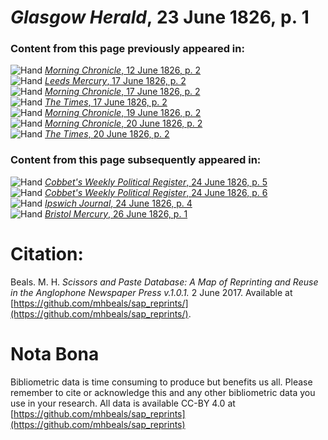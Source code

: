# *Glasgow Herald*, 23 June 1826, p. 1  
  
### Content from this page previously appeared in:  
![Hand](http://scissorsandpaste.net/wp-content/uploads/2017/06/smallhandpointer.png) [*Morning Chronicle*, 12 June 1826, p. 2](https://mhbeals.github.io/sap_html/Morning-Chronicle/Morning-Chronicle-12-June-1826-p-2)  
![Hand](http://scissorsandpaste.net/wp-content/uploads/2017/06/smallhandpointer.png) [*Leeds Mercury*, 17 June 1826, p. 2](https://mhbeals.github.io/sap_html/Leeds-Mercury/Leeds-Mercury-17-June-1826-p-2)  
![Hand](http://scissorsandpaste.net/wp-content/uploads/2017/06/smallhandpointer.png) [*Morning Chronicle*, 17 June 1826, p. 2](https://mhbeals.github.io/sap_html/Morning-Chronicle/Morning-Chronicle-17-June-1826-p-2)  
![Hand](http://scissorsandpaste.net/wp-content/uploads/2017/06/smallhandpointer.png) [*The Times*, 17 June 1826, p. 2](https://mhbeals.github.io/sap_html/The-Times/The-Times-17-June-1826-p-2)  
![Hand](http://scissorsandpaste.net/wp-content/uploads/2017/06/smallhandpointer.png) [*Morning Chronicle*, 19 June 1826, p. 2](https://mhbeals.github.io/sap_html/Morning-Chronicle/Morning-Chronicle-19-June-1826-p-2)  
![Hand](http://scissorsandpaste.net/wp-content/uploads/2017/06/smallhandpointer.png) [*Morning Chronicle*, 20 June 1826, p. 2](https://mhbeals.github.io/sap_html/Morning-Chronicle/Morning-Chronicle-20-June-1826-p-2)  
![Hand](http://scissorsandpaste.net/wp-content/uploads/2017/06/smallhandpointer.png) [*The Times*, 20 June 1826, p. 2](https://mhbeals.github.io/sap_html/The-Times/The-Times-20-June-1826-p-2)  
  
### Content from this page subsequently appeared in:  
![Hand](http://scissorsandpaste.net/wp-content/uploads/2017/06/smallhandpointer.png) [*Cobbet's Weekly Political Register*, 24 June 1826, p. 5](https://mhbeals.github.io/sap_html/Cobbet's-Weekly-Political-Register/Cobbet's-Weekly-Political-Register-24-June-1826-p-5)  
![Hand](http://scissorsandpaste.net/wp-content/uploads/2017/06/smallhandpointer.png) [*Cobbet's Weekly Political Register*, 24 June 1826, p. 6](https://mhbeals.github.io/sap_html/Cobbet's-Weekly-Political-Register/Cobbet's-Weekly-Political-Register-24-June-1826-p-6)  
![Hand](http://scissorsandpaste.net/wp-content/uploads/2017/06/smallhandpointer.png) [*Ipswich Journal*, 24 June 1826, p. 4](https://mhbeals.github.io/sap_html/Ipswich-Journal/Ipswich-Journal-24-June-1826-p-4)  
![Hand](http://scissorsandpaste.net/wp-content/uploads/2017/06/smallhandpointer.png) [*Bristol Mercury*, 26 June 1826, p. 1](https://mhbeals.github.io/sap_html/Bristol-Mercury/Bristol-Mercury-26-June-1826-p-1)  


# Citation: 

Beals. M. H. *Scissors and Paste Database: A Map of Reprinting and Reuse in the Anglophone Newspaper Press v.1.0.1.* 2 June 2017. Available at [https://github.com/mhbeals/sap_reprints/](https://github.com/mhbeals/sap_reprints/). 

# Nota Bona

Bibliometric data is time consuming to produce but benefits us all. Please remember to cite or acknowledge this and any other bibliometric data you use in your research. All data is available CC-BY 4.0 at [https://github.com/mhbeals/sap_reprints](https://github.com/mhbeals/sap_reprints)